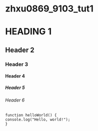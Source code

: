 # zhxu0869_9103_tut1
# HEADING 1
## Header 2
### Header 3
#### Header 4
##### Header 5
###### Header 6
```
function helloWorld() {
console.log("Hello, world!");
}
```